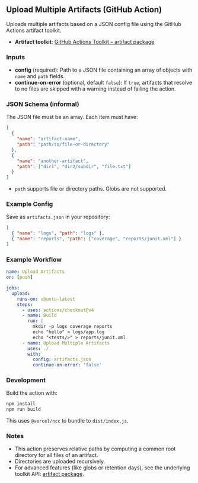 ## Upload Multiple Artifacts (GitHub Action)

Uploads multiple artifacts based on a JSON config file using the GitHub Actions artifact toolkit.

- **Artifact toolkit**: [GitHub Actions Toolkit – artifact package](https://github.com/actions/toolkit/tree/main/packages/artifact)

### Inputs

- **config** (required): Path to a JSON file containing an array of objects with `name` and `path` fields.
- **continue-on-error** (optional, default `false`): If `true`, artifacts that resolve to no files are skipped with a warning instead of failing the action.

### JSON Schema (informal)

The JSON file must be an array. Each item must have:

```json
[
  {
    "name": "artifact-name",
    "path": "path/to/file-or-directory"
  },
  {
    "name": "another-artifact",
    "path": ["dir1", "dir2/subdir", "file.txt"]
  }
]
```

- `path` supports file or directory paths. Globs are not supported.

### Example Config

Save as `artifacts.json` in your repository:

```json
[
  { "name": "logs", "path": "logs" },
  { "name": "reports", "path": ["coverage", "reports/junit.xml"] }
]
```

### Example Workflow

```yaml
name: Upload Artifacts
on: [push]

jobs:
  upload:
    runs-on: ubuntu-latest
    steps:
      - uses: actions/checkout@v4
      - name: Build
        run: |
          mkdir -p logs coverage reports
          echo "hello" > logs/app.log
          echo "<tests/>" > reports/junit.xml
      - name: Upload Multiple Artifacts
        uses: ./. 
        with:
          config: artifacts.json
          continue-on-error: 'false'
```

### Development

Build the action with:

```bash
npm install
npm run build
```

This uses `@vercel/ncc` to bundle to `dist/index.js`.

### Notes

- This action preserves relative paths by computing a common root directory for all files of an artifact.
- Directories are uploaded recursively.
- For advanced features (like globs or retention days), see the underlying toolkit API: [artifact package](https://github.com/actions/toolkit/tree/main/packages/artifact).



